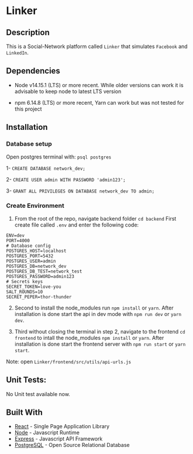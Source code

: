 # Linker

## Description

This is a Social-Network platform called `Linker` that simulates `Facebook` and `LinkedIn`.

## Dependencies

- Node v14.15.1 (LTS) or more recent. While older versions can work it is advisable to keep node to latest LTS version

- npm 6.14.8 (LTS) or more recent, Yarn can work but was not tested for this project

## Installation

### Database setup

Open postgres terminal with: `psql postgres`

1- `CREATE DATABASE network_dev;`

2- `CREATE USER admin WITH PASSWORD 'admin123';`

3- `GRANT ALL PRIVILEGES ON DATABASE network_dev TO admin;`

### Create Environment

1. From the root of the repo, navigate backend folder `cd backend` First create file called `.env` and enter the following code:

```
ENV=dev
PORT=4000
# Database config
POSTGRES_HOST=localhost
POSTGRES_PORT=5432
POSTGRES_USER=admin
POSTGRES_DB=network_dev
POSTGRES_DB_TEST=network_test
POSTGRES_PASSWORD=admin123
# Secrets keys
SECRET_TOKEN=love-you
SALT_ROUNDS=10
SECRET_PEPER=thor-thunder
```

2. Second to install the node_modules run `npm install` or `yarn`. After installation is done start the api in dev mode with `npm run dev` or `yarn dev`.

3. Third without closing the terminal in step 2, navigate to the frontend `cd frontend` to intall the node_modules `npm install` or `yarn`. After installation is done start the frontend server with `npm run start` or `yarn start`.

Note: open `Linker/frontend/src/utils/api-urls.js`

## Unit Tests:

No Unit test available now.

## Built With

- [React](https://reactjs.org/) - Single Page Application Library
- [Node](https://nodejs.org) - Javascript Runtime
- [Express](https://expressjs.com/) - Javascript API Framework
- [PostgreSQL](https://www.postgresql.org/) - Open Source Relational Database
